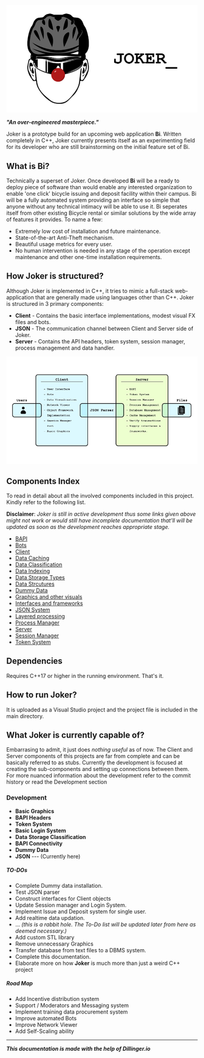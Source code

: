 ![Joker_Stinky_Illustration](docs/Joker_Stinky_Illustration_3.png)

***"An over-engineered masterpiece."***

Joker is a prototype build for an upcoming web application **Bi**. Written completely in C++, Joker currently presents itself as an experimenting field for its developer who are still brainstorming on the initial feature set of Bi.

## What is Bi?
Technically a superset of Joker. Once developed **Bi** will be a ready to deploy piece of software than would enable any interested organization to enable 'one click' bicycle issuing and deposit facility within their campus. Bi will be a fully automated system providing an interface so simple that anyone without any technical intimacy will be able to use it. Bi seperates itself from other existing Bicycle rental or similar solutions by the wide array of features it provides. To name a few:
  - Extremely low cost of installation and future maintenance.
  - State-of-the-art Anti-Theft mechanism.
  - Beautiful usage metrics for every user.
  - No human intervention is needed in any stage of the operation except maintenance and other one-time installation requirements.
 
## How Joker is structured?
Although Joker is implemented in C++, it tries to mimic a full-stack web-application that are generally made using languages other than C++. Joker is structured in 3 primary components:
- **Client** - Contains the basic interface implementations, modest visual FX files and bots.
- **JSON** - The communication channel between Client and Server side of Joker.
- **Server** - Contains the API headers, token system, session manager, process management and data handler.

![Joker Structure](docs/Basic_Joker_Structure.jpg)

## Components Index
To read in detail about all the involved components included in this project. Kindly refer to the following list.

**Disclaimer**: *Joker is still in active development thus some links given above might not work or would still have incomplete documentation that'll will be updated as soon as the development reaches appropriate stage.*
- [BAPI](include/readme.md)
- [Bots](src/client/sys/src/bots/robot_readme.md)
- [Client](src/client/client_readme.md)
- [Data Caching]()
- [Data Classification]()
- [Data Indexing]()
- [Data Storage Types]()
- [Data Strcutures]()
- [Dummy Data]()
- [Graphics and other visuals]()
- [Interfaces and frameworks]()
- [JSON System]()
- [Layered processing]()
- [Process Manager]()
- [Server]()
- [Session Manager]()
- [Token System]()

## Dependencies
Requires C++17 or higher in the running environment. That's it.

## How to run Joker?
It is uploaded as a Visual Studio project and the project file is included in the main directory.

## What Joker is currently capable of?
Embarrasing to admit, it just does *nothing useful* as of now. The Client and Server components of this projects are far from complete and can be basically referred to as stubs. Currently the development is focused at creating the sub-components and setting up connections between them. For more nuanced information about the development refer to the commit history or read the Development section

### Development
- **Basic Graphics**
- **BAPI Headers**
- **Token System**
- **Basic Login System**
- **Data Storage Classification**
- **BAPI Connectivity**
- **Dummy Data**
- **JSON** --- (Currently here)

##### TO-DOs
 - Complete Dummy data installation.
 - Test JSON parser
 - Construct interfaces for Client objects
 - Update Session manager and Login System.
 - Implement Issue and Deposit system for single user.
 - Add realtime data updation.
 - ... *(this is a rabbit hole. The To-Do list will be updated later from here as deemed necessary.)*
 - Add custom STL library
 - Remove unnecessary Graphics
 - Transfer database from text files to a DBMS system.
 - Complete this documentation.
 - Elaborate more on how **Joker** is much more than just a weird C++ project
##### Road Map
- Add Incentive distribution system
- Support / Moderators and Messaging system
- Implement training data procurement system
- Improve automated Bots
- Improve Network Viewer
- Add Self-Scaling ability

---

   ***This documentation is made with the help of Dillinger.io***
